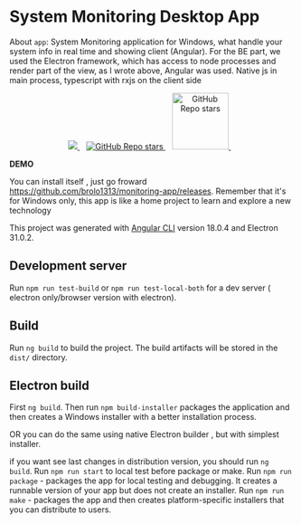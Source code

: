 # System Monitoring Desktop App

About `app`:
System Monitoring application for Windows, what handle your  system info in real time and showing client (Angular). 
For the BE part, we used the Electron framework, which has access to node processes and render part of the view, as I wrote above, Angular was used.
Native js in main process, typescript with rxjs on the client side


<p align='center'>
 <a href="#">
    <img src="https://img.shields.io/badge/Angular-DD0031?style=for-the-badge&logo=angular&logoColor=white" />
  </a>&nbsp;&nbsp;
  <a href="#">
  <img alt="GitHub Repo stars" src="https://img.shields.io/badge/TypeScript-007ACC?style=for-the-badge&logo=typescript&logoColor=white">
</a>&nbsp;&nbsp;
  <a href="#">
  <img style="width: 100px" alt="GitHub Repo stars" src="https://img.shields.io/badge/Electron-2B2E3A?logo=electron&logoColor=fff">
</a>&nbsp;&nbsp;

</p>


**DEMO**

You can install  itself , just go froward https://github.com/brolo1313/monitoring-app/releases.
Remember that it's for Windows only, this app is like a home project to learn and explore a new technology


This project was generated with [Angular CLI](https://github.com/angular/angular-cli) version 18.0.4  and Electron 31.0.2.

## Development server

Run `npm run test-build` or `npm run test-local-both`  for a dev server ( electron only/browser version with electron).

## Build

Run `ng build` to build the project. The build artifacts will be stored in the `dist/` directory.


## Electron build
First `ng build`.
Then run `npm build-installer` packages the application and then creates a Windows installer with a better installation process.

OR you can do the same using native Electron builder , but with simplest  installer.

if you want see last changes in distribution version, you should run `ng build`.
Run `npm run start` to local test before package or make.
Run `npm run package` - packages the app for local testing and debugging. It creates a runnable version of your app but does not create an installer.
Run `npm run make` - packages the app and then creates platform-specific installers that you can distribute to users.

